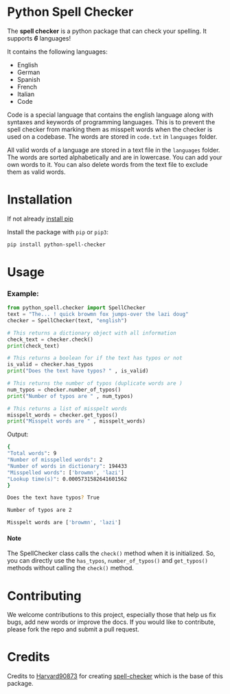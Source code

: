# Python Spell Checker

The **spell checker** is a python package that can check your spelling. It supports **_6_** languages!

It contains the following languages:

- English
- German
- Spanish
- French
- Italian
- Code

Code is a special language that contains the english language along with syntaxes and keywords of programming languages. This is to prevent the spell checker from marking them as misspelt words when the checker is used on a codebase. The words are stored in `code.txt` in `languages` folder.

All valid words of a language are stored in a text file in the `languages` folder. The words are sorted alphabetically and are in lowercase. You can add your own words to it. You can also delete words from the text file to exclude them as valid words.

# Installation

If not already [install pip](https://pip.pypa.io/en/stable/installing/)

Install the package with `pip` or `pip3`:

```bash
pip install python-spell-checker
```

# Usage

### Example:

```Python
from python_spell.checker import SpellChecker
text = "The... ! quick browmn fox jumps-over the lazi doug"
checker = SpellChecker(text, "english")

# This returns a dictionary object with all information
check_text = checker.check()
print(check_text)

# This returns a boolean for if the text has typos or not
is_valid = checker.has_typos
print("Does the text have typos? " , is_valid)

# This returns the number of typos (duplicate words are )
num_typos = checker.number_of_typos()
print("Number of typos are " , num_typos)

# This returns a list of misspelt words
misspelt_words = checker.get_typos()
print("Misspelt words are " , misspelt_words)
```

Output:

```bash
{
"Total words": 9
"Number of misspelled words": 2
"Number of words in dictionary": 194433
"Misspelled words": ['browmn', 'lazi']
"Lookup time(s)": 0.0005731582641601562
}

Does the text have typos? True

Number of typos are 2

Misspelt words are ['browmn', 'lazi']
```

#### Note

The SpellChecker class calls the `check()` method when it is initialized. So, you can directly use the `has_typos`, `number_of_typos()` and `get_typos()` methods without calling the `check()` method.

# Contributing

We welcome contributions to this project, especially those that help us fix bugs, add new words or improve the docs. If you would like to contribute, please fork the repo and submit a pull request.

# Credits

Credits to [Harvard90873](https://github.com/Harvard90873/) for creating [spell-checker](https://pypi.org/project/spell-checker/) which is the base of this package.
